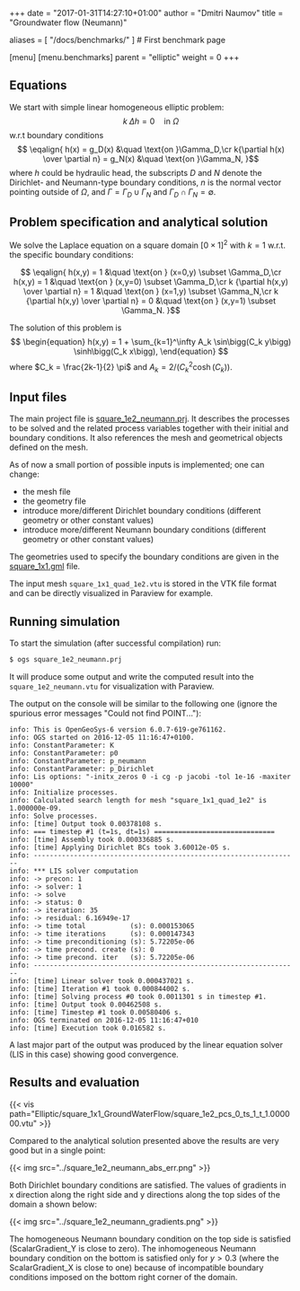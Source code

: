 +++
date = "2017-01-31T14:27:10+01:00"
author = "Dmitri Naumov"
title = "Groundwater flow (Neumann)"

aliases = [ "/docs/benchmarks/" ] # First benchmark page

[menu]
  [menu.benchmarks]
    parent = "elliptic"
    weight = 0
+++

## Equations

We start with simple linear homogeneous elliptic problem:
$$
\begin{equation}
k\; \Delta h = 0 \quad \text{in }\Omega
\end{equation}$$
w.r.t boundary conditions
$$
\eqalign{
h(x) = g_D(x) &\quad \text{on }\Gamma_D,\cr
k{\partial h(x) \over \partial n} = g_N(x) &\quad \text{on }\Gamma_N,
}$$
where $h$ could be hydraulic head, the subscripts $D$ and $N$ denote the Dirichlet- and Neumann-type boundary conditions, $n$ is the normal vector pointing outside of $\Omega$, and $\Gamma = \Gamma_D \cup \Gamma_N$ and $\Gamma_D \cap \Gamma_N = \emptyset$.

## Problem specification and analytical solution

We solve the Laplace equation on a square domain $[0\times 1]^2$ with $k = 1$ w.r.t. the specific boundary conditions:

$$
\eqalign{
h(x,y) = 1 &\quad \text{on } (x=0,y) \subset \Gamma_D,\cr
h(x,y) = 1 &\quad \text{on } (x,y=0) \subset \Gamma_D,\cr
k {\partial h(x,y) \over \partial n} = 1 &\quad \text{on } (x=1,y) \subset \Gamma_N,\cr
k {\partial h(x,y) \over \partial n} = 0 &\quad \text{on } (x,y=1) \subset \Gamma_N.
}$$

The solution of this problem is
$$
\begin{equation}
h(x,y) = 1 + \sum_{k=1}^\infty A_k \sin\bigg(C_k y\bigg) \sinh\bigg(C_k x\bigg),
\end{equation}
$$
where $C_k = \frac{2k-1}{2} \pi$ and $A_k = 2 \Big/ \Big(C_k^2 \cosh\big(C_k\big)\Big)$.

## Input files

The main project file is [square_1e2_neumann.prj](https://github.com/ufz/ogs-data/blob/master/Elliptic/square_1x1_GroundWaterFlow/square_1e2.prj). It describes the processes to be solved and the related process variables together with their initial and boundary conditions. It also references the mesh and geometrical objects defined on the mesh.

As of now a small portion of possible inputs is implemented; one can change:
 - the mesh file
 - the geometry file
 - introduce more/different Dirichlet boundary conditions (different geometry or other constant values)
 - introduce more/different Neumann boundary conditions (different geometry or other constant values)

The geometries used to specify the boundary conditions are given in the [square_1x1.gml](https://github.com/ufz/ogs-data/blob/master/Elliptic/square_1x1_GroundWaterFlow/square_1x1.gml) file.

The input mesh `square_1x1_quad_1e2.vtu` is stored in the VTK file format and can be directly visualized in Paraview for example.

## Running simulation

To start the simulation (after successful compilation) run:
```bash
$ ogs square_1e2_neumann.prj
```

It will produce some output and write the computed result into the `square_1e2_neumann.vtu` for visualization with Paraview.

The output on the console will be similar to the following one (ignore the spurious error messages "Could not find POINT..."):
```
info: This is OpenGeoSys-6 version 6.0.7-619-ge761162.
info: OGS started on 2016-12-05 11:16:47+0100.
info: ConstantParameter: K
info: ConstantParameter: p0
info: ConstantParameter: p_neumann
info: ConstantParameter: p_Dirichlet
info: Lis options: "-initx_zeros 0 -i cg -p jacobi -tol 1e-16 -maxiter 10000"
info: Initialize processes.
info: Calculated search length for mesh "square_1x1_quad_1e2" is 1.000000e-09.
info: Solve processes.
info: [time] Output took 0.00378108 s.
info: === timestep #1 (t=1s, dt=1s) ==============================
info: [time] Assembly took 0.000336885 s.
info: [time] Applying Dirichlet BCs took 3.60012e-05 s.
info: ------------------------------------------------------------------
info: *** LIS solver computation
info: -> precon: 1
info: -> solver: 1
info: -> solve
info: -> status: 0
info: -> iteration: 35
info: -> residual: 6.16949e-17
info: -> time total           (s): 0.000153065
info: -> time iterations      (s): 0.000147343
info: -> time preconditioning (s): 5.72205e-06
info: -> time precond. create (s): 0
info: -> time precond. iter   (s): 5.72205e-06
info: ------------------------------------------------------------------
info: [time] Linear solver took 0.000437021 s.
info: [time] Iteration #1 took 0.000844002 s.
info: [time] Solving process #0 took 0.0011301 s in timestep #1.
info: [time] Output took 0.00462508 s.
info: [time] Timestep #1 took 0.00580406 s.
info: OGS terminated on 2016-12-05 11:16:47+010
info: [time] Execution took 0.016582 s.
```

A last major part of the output was produced by the linear equation solver (LIS in this case) showing good convergence.

## Results and evaluation

{{< vis path="Elliptic/square_1x1_GroundWaterFlow/square_1e2_pcs_0_ts_1_t_1.000000.vtu" >}}

Compared to the analytical solution presented above the results are very good but in a single point:

{{< img src="../square_1e2_neumann_abs_err.png" >}}

Both Dirichlet boundary conditions are satisfied.
The values of gradients in x direction along the right side and y directions along the top sides of the domain a shown below:

{{< img src="../square_1e2_neumann_gradients.png" >}}

The homogeneous Neumann boundary condition on the top side is satisfied (ScalarGradient_Y is close to zero).
The inhomogeneous Neumann boundary condition on the bottom is satisfied only for $y > 0.3$ (where the ScalarGradient_X is close to one) because of incompatible boundary conditions imposed on the bottom right corner of the domain.
